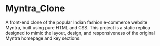 # Myntra_Clone
 A front-end clone of the popular Indian fashion e-commerce website Myntra, built using pure HTML and CSS. This project is a static replica designed to mimic the layout, design, and responsiveness of the original Myntra homepage and key sections.  
